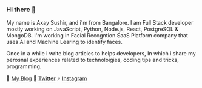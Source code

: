 ### Hi there 👋

My name is Axay Sushir, and i'm from Bangalore. I am Full Stack developer mostly working on JavaScript, Python, Node.js, React, PostgreSQL & MongoDB.
I'm working in Facial Recogntion SaaS Platform company that uses AI and Machine Learing to identify faces.

Once in a while i write blog articles to helps developers, In which i share my perosnal experiences related to technoloigies, coding tips and tricks, programming.

🌱 [My Blog](https://axay.hashnode.dev)
🧿 [Twitter](https://twitter.com/sushir_axay)
⚡ [Instagram](https://www.instagram.com/axay_sushir/)
<!--
**axaysushir/axaysushir** is a ✨ _special_ ✨ repository because its `README.md` (this file) appears on your GitHub profile.

Here are some ideas to get you started:

- 🔭 I’m currently working on ...
- 🌱 I’m currently learning ...
- 👯 I’m looking to collaborate on ...
- 🤔 I’m looking for help with ...
- 💬 Ask me about ...
- 📫 How to reach me: ...
- 😄 Pronouns: ...
- ⚡ Fun fact: ...
-->
